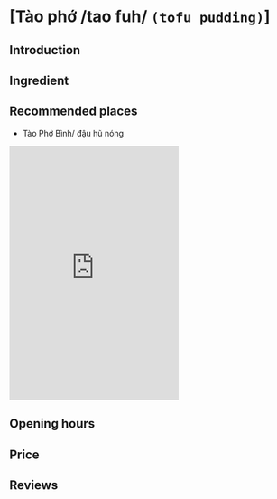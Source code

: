 # [Tào phớ /tao fuh/ `(tofu pudding)`]

## Introduction

## Ingredient

## Recommended places

 - Tào Phớ Bình/ đậu hũ nóng
<div class="map-container">
  <iframe src="https://www.google.com/maps/embed?pb=!1m18!1m12!1m3!1d1918.8059422655747!2d108.3340587!3d15.876983200000002!2m3!1f0!2f0!3f0!3m2!1i1024!2i768!4f13.1!3m3!1m2!1s0x31420d6c47236495%3A0x7907b374a9480e77!2zVMOgbyBQaOG7myBCw6xuaC8gxJHhuq11IGjFqSBuw7NuZw!5e0!3m2!1sen!2s!4v1688260204448!5m2!1sen!2s" with="100%" height="450" style="border:0;" allowfullscreen="" loading="lazy" referrerpolicy="no-referrer-when-downgrade"></iframe>
</div>

## Opening hours

## Price

## Reviews
